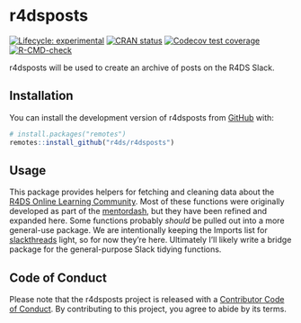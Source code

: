 
<!-- README.md is generated from README.Rmd. Please edit that file -->

# r4dsposts

<!-- badges: start -->

[![Lifecycle:
experimental](https://img.shields.io/badge/lifecycle-experimental-orange.svg)](https://lifecycle.r-lib.org/articles/stages.html#experimental)
[![CRAN
status](https://www.r-pkg.org/badges/version/r4dsposts)](https://CRAN.R-project.org/package=r4dsposts)
[![Codecov test
coverage](https://codecov.io/gh/r4ds/r4dsposts/branch/main/graph/badge.svg)](https://app.codecov.io/gh/r4ds/r4dsposts?branch=main)
[![R-CMD-check](https://github.com/r4ds/r4dsposts/actions/workflows/R-CMD-check.yaml/badge.svg)](https://github.com/r4ds/r4dsposts/actions/workflows/R-CMD-check.yaml)
<!-- badges: end -->

r4dsposts will be used to create an archive of posts on the R4DS Slack.

## Installation

You can install the development version of r4dsposts from
[GitHub](https://github.com/) with:

``` r
# install.packages("remotes")
remotes::install_github("r4ds/r4dsposts")
```

## Usage

This package provides helpers for fetching and cleaning data about the
[R4DS Online Learning Community](https://r4ds.io). Most of these
functions were originally developed as part of the
[mentordash](https://github.com/r4ds/mentordash), but they have been
refined and expanded here. Some functions probably *should* be pulled
out into a more general-use package. We are intentionally keeping the
Imports list for [slackthreads](https://github.com/yonicd/slackthreads)
light, so for now they’re here. Ultimately I’ll likely write a bridge
package for the general-purpose Slack tidying functions.

## Code of Conduct

Please note that the r4dsposts project is released with a [Contributor
Code of Conduct](https://r4ds.github.io/r4dsposts/CODE_OF_CONDUCT.html).
By contributing to this project, you agree to abide by its terms.
